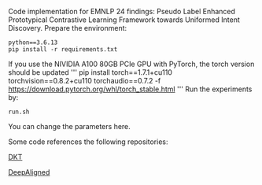 Code implementation for EMNLP 24 findings: Pseudo Label Enhanced Prototypical Contrastive Learning Framework towards Uniformed Intent Discovery.
Prepare the environment:
```
python==3.6.13
pip install -r requirements.txt
```
If you use the NIVIDIA A100 80GB PCIe GPU with PyTorch, the torch version should be updated
'''
pip install torch==1.7.1+cu110 torchvision==0.8.2+cu110 torchaudio==0.7.2 -f https://download.pytorch.org/whl/torch_stable.html
'''
Run the experiments by: 
```
run.sh
```
You can change the parameters here.

Some code references the following repositories:

[DKT](https://github.com/myt517/DKT)

[DeepAligned](https://github.com/thuiar/DeepAligned-Clustering)
